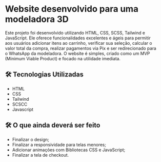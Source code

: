 # Website desenvolvido para uma modeladora 3D

Este projeto foi desenvolvido utilizando HTML, CSS, SCSS, Tailwind e JavaScript. Ele oferece funcionalidades excelentes e ágeis para permitir aos usuários adicionar itens ao carrinho, verificar sua seleção, calcular o valor total da compra, realizar pagamentos via Pix e ser redirecionado para o WhatsApp da modeladora. O website é simples, criado como um MVP (Minimum Viable Product) e focado na utilidade imediata.
 
 ## 🛠️ Tecnologias Utilizadas
 
 - HTML
 - CSS
 - Tailwind
 - SCSCC
 - Javascript


 ## 🛠️ O que ainda deverá ser feito

 - Finalizar o design;
 - Finalizar a responsividade para telas menores; 
 - Adicionar animações com Bibliotecas CSS e JavaScript;
 - Finalizar a tela de checkout.

